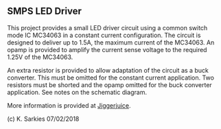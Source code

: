 SMPS LED Driver
---------------

This project provides a small LED driver circuit using a common switch mode
IC MC34063 in a constant current configuration. The circuit is designed to
deliver up to 1.5A, the maximum current of the MC34063. An opamp is provided to
amplify the current sense voltage to the required 1.25V of the MC34063.

An extra resistor is provided to allow adaptation of the circuit as a buck
converter. This must be omitted for the constant current application. Two
resistors must be shorted and the opamp omitted for the buck converter
application. See notes on the schematic diagram.

More information is provided at [Jiggerjuice](http://www.jiggerjuice.info/electronics/projects/power/LED-drivers.html).

(c) K. Sarkies 07/02/2018

